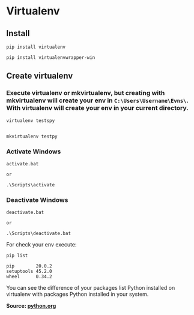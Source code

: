 # Virtualenv


## Install

```
pip install virtualenv

pip install virtualenvwrapper-win
```

## Create virtualenv

### Execute virtualenv or mkvirtualenv, but creating with mkvirtualenv will create your env in `C:\Users\Username\Evns\`. With virtualenv will create your env in your current directory.

```
virtualenv testspy


mkvirtualenv testpy
```

### Activate Windows

```
activate.bat

or

.\Scripts\activate
```

### Deactivate Windows

```
deactivate.bat

or

.\Scripts\deactivate.bat
```

For check your env execute:

```
pip list

pip        20.0.2
setuptools 45.2.0
wheel      0.34.2
```
You can see the difference of your packages list Python installed on virtualenv with packages Python installed in your system.

























<b>Source: <a href="https://packaging.python.org/guides/installing-using-pip-and-virtual-environments/">python.org</a></b>


